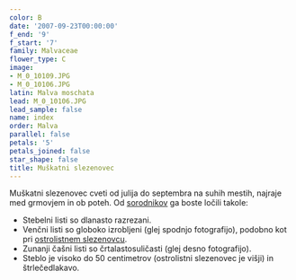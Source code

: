 ```yaml
---
color: B
date: '2007-09-23T00:00:00'
f_end: '9'
f_start: '7'
family: Malvaceae
flower_type: C
image:
- M_0_10109.JPG
- M_0_10106.JPG
latin: Malva moschata
lead: M_0_10106.JPG
lead_sample: false
name: index
order: Malva
parallel: false
petals: '5'
petals_joined: false
star_shape: false
title: Muškatni slezenovec
---
```

Muškatni slezenovec cveti od julija do septembra na suhih mestih, najraje med grmovjem in ob poteh. Od [sorodnikov](../l_malvaceae.htm) ga boste ločili takole:

-   Stebelni listi so dlanasto razrezani.
-   Venčni listi so globoko izrobljeni (glej spodnjo fotografijo), podobno kot pri [ostrolistnem slezenovcu](../MalvaAlcea(OstrolistniSlezenovec)/si_MalvaAlcea(OstrolistniSlezenovec).asp).
-   Zunanji čašni listi so črtalastosuličasti (glej desno fotografijo).
-   Steblo je visoko do 50 centimetrov (ostrolistni slezenovec je višji) in štrlečedlakavo.

